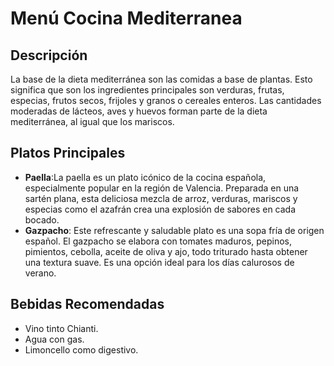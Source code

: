 # Menú Cocina Mediterranea

## Descripción
La base de la dieta mediterránea son las comidas a base de plantas. Esto significa que son los ingredientes principales son verduras, frutas, especias, frutos secos, frijoles y granos o cereales enteros. Las cantidades moderadas de lácteos, aves y huevos forman parte de la dieta mediterránea, al igual que los mariscos.

## Platos Principales
- **Paella**:La paella es un plato icónico de la cocina española, especialmente popular en la región de Valencia. Preparada en una sartén plana, esta deliciosa mezcla de arroz, verduras, mariscos y especias como el azafrán crea una explosión de sabores en cada bocado.
- **Gazpacho**: Este refrescante y saludable plato es una sopa fría de origen español. El gazpacho se elabora con tomates maduros, pepinos, pimientos, cebolla, aceite de oliva y ajo, todo triturado hasta obtener una textura suave. Es una opción ideal para los días calurosos de verano.

## Bebidas Recomendadas
- Vino tinto Chianti.
- Agua con gas.
- Limoncello como digestivo.
​



